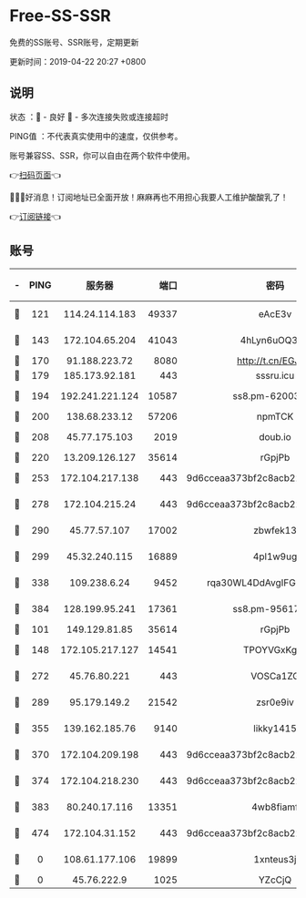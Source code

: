 # Free-SS-SSR

免费的SS账号、SSR账号，定期更新

更新时间：2019-04-22 20:27 +0800

## 说明

状态     ：🙂 - 良好 🙁 - 多次连接失败或连接超时

PING值   ：不代表真实使用中的速度，仅供参考。

账号兼容SS、SSR，你可以自由在两个软件中使用。

👉[扫码页面](https://liesauer.github.io/Free-SS-SSR/)👈

🎉🎉🎉好消息！订阅地址已全面开放！麻麻再也不用担心我要人工维护酸酸乳了！

👉[订阅链接](https://www.liesauer.net/yogurt/subscribe?ACCESS_TOKEN=DAYxR3mMaZAsaqUb)👈

## 账号

|-|PING|服务器|端口|密码|加密方式|区域|
|:----:|:----:|:-----:|-----:|:----:|:----:|:----:|
|🙂|121|114.24.114.183|49337|eAcE3v|chacha20-ietf|TW|
|🙂|143|172.104.65.204|41043|4hLyn6uOQ3hU|aes-256-cfb|JP|
|🙂|170|91.188.223.72|8080|http://t.cn/EGJIyrl|rc4-md5|RU|
|🙂|179|185.173.92.181|443|sssru.icu|rc4-md5|RU|
|🙂|194|192.241.221.124|10587|ss8.pm-62003540|aes-256-cfb|US|
|🙂|200|138.68.233.12|57206|npmTCK|rc4-md5|US|
|🙂|208|45.77.175.103|2019|doub.io|aes-128-ctr|SG|
|🙂|220|13.209.126.127|35614|rGpjPb|rc4-md5|KR|
|🙂|253|172.104.217.138|443|9d6cceaa373bf2c8acb22e60b6a58be6|aes-256-cfb|US|
|🙂|278|172.104.215.24|443|9d6cceaa373bf2c8acb22e60b6a58be6|aes-256-cfb|US|
|🙂|290|45.77.57.107|17002|zbwfek13|aes-256-cfb|GB|
|🙂|299|45.32.240.115|16889|4pl1w9ug|aes-256-cfb|AU|
|🙂|338|109.238.6.24|9452|rqa30WL4DdAvgIFG6Fs3znzTa|aes-256-cfb|FR|
|🙂|384|128.199.95.241|17361|ss8.pm-95617167|aes-256-cfb|SG|
|🙂|101|149.129.81.85|35614|rGpjPb|rc4-md5|CN|
|🙂|148|172.105.217.127|14541|TPOYVGxKglpi|aes-256-cfb|JP|
|🙂|272|45.76.80.221|443|VOSCa1ZG|aes-256-cfb|DE|
|🙂|289|95.179.149.2|21542|zsr0e9iv|aes-256-cfb|NL|
|🙂|355|139.162.185.76|9140|likky1415|aes-256-cfb|DE|
|🙂|370|172.104.209.198|443|9d6cceaa373bf2c8acb22e60b6a58be6|aes-256-cfb|US|
|🙂|374|172.104.218.230|443|9d6cceaa373bf2c8acb22e60b6a58be6|aes-256-cfb|US|
|🙂|383|80.240.17.116|13351|4wb8fiamf|aes-256-cfb|DE|
|🙂|474|172.104.31.152|443|9d6cceaa373bf2c8acb22e60b6a58be6|aes-256-cfb|US|
|🙁|0|108.61.177.106|19899|1xnteus3j|aes-256-cfb|FR|
|🙁|0|45.76.222.9|1025|YZcCjQ|rc4-md5|JP|
